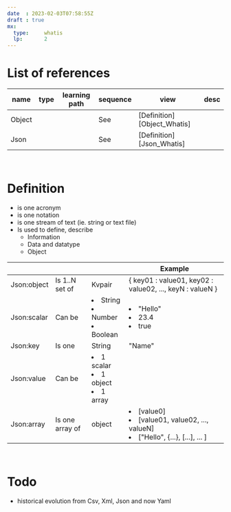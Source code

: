 ```yaml
---
date  : 2023-02-03T07:58:55Z
draft : true
mx:  
  type:     whatis
  lp:       2
---
```


# List of references
|name|type|learning path|sequence|view|desc|
|-|-|-|-|-|-|
|Object|||See|[Definition][Object_Whatis]|
|Json|||See|[Definition][Json_Whatis]|
<br>


# Definition
- is one acronym
- is one notation
- is one stream of text (ie. string or text file)
- Is used to define, describe
    - Information
    - Data and datatype
    - Object


||||Example|
|-|-|-|-|
|Json:object|Is 1..N set of |Kvpair|{ key01 : value01, key02 : value02, ..., keyN : valueN }|
|Json:scalar|Can be|<li>String</li><li>Number</li><li>Boolean</li>|<li>"Hello"</li><li>23.4</li><li>true</li>|
|Json:key|Is one|String|"Name"|
|Json:value|Can be|<li>1 scalar</li> <li>1 object</li> <li>1 array</li>|
|Json:array|Is one array of|object|<li>[value0]</li><li>[value01, value02, ..., valueN]</li><li>["Hello", {...}, [...], ... ]</li>|
<br>


# Todo
- historical evolution from Csv, Xml, Json and now Yaml 

